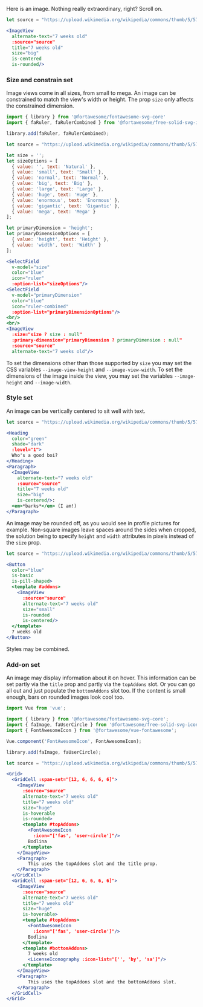Here is an image. Nothing really extraordinary, right? Scroll on.

```jsx
let source = "https://upload.wikimedia.org/wikipedia/commons/thumb/5/57/7weeks_old.JPG/1024px-7weeks_old.JPG";

<ImageView
  alternate-text="7 weeks old"
  :source="source"
  title="7 weeks old"
  size="big"
  is-centered
  is-rounded/>
```

### Size and constrain set

Image views come in all sizes, from small to mega.  An image can be constrained
to match the view's width or height. The prop `size` only affects the 
constrained dimension.

```jsx { "props": { "className": "contain-content" } }
import { library } from '@fortawesome/fontawesome-svg-core'
import { faRuler, faRulerCombined } from '@fortawesome/free-solid-svg-icons'

library.add(faRuler, faRulerCombined);

let source = "https://upload.wikimedia.org/wikipedia/commons/thumb/5/57/7weeks_old.JPG/1024px-7weeks_old.JPG";

let size = '';
let sizeOptions = [
  { value: '', text: 'Natural' },
  { value: 'small', text: 'Small' },
  { value: 'normal', text: 'Normal' },
  { value: 'big', text: 'Big' },
  { value: 'large', text: 'Large' },
  { value: 'huge', text: 'Huge' },
  { value: 'enormous', text: 'Enormous' },
  { value: 'gigantic', text: 'Gigantic' },
  { value: 'mega', text: 'Mega' }
];

let primaryDimension = 'height';
let primaryDimensionOptions = [
  { value: 'height', text: 'Height' },
  { value: 'width', text: 'Width' }
];

<SelectField
  v-model="size"
  color="blue"
  icon="ruler"
  :option-list="sizeOptions"/>
<SelectField
  v-model="primaryDimension"
  color="blue"
  icon="ruler-combined"
  :option-list="primaryDimensionOptions"/>
<br/>
<br/>
<ImageView
  :size="size ? size : null"
  :primary-dimension="primaryDimension ? primaryDimension : null"
  :source="source"
  alternate-text="7 weeks old"/>
```

To set the dimensions other than those supported by `size` you may set the CSS
variables `--image-view-height` and `--image-view-width`. To set the dimensions
of the image inside the view, you may set the variables `--image-height` and
`--image-width`.

### Style set

An image can be vertically centered to sit well with text.

```jsx
let source = "https://upload.wikimedia.org/wikipedia/commons/thumb/5/57/7weeks_old.JPG/1024px-7weeks_old.JPG";

<Heading 
  color="green"
  shade="dark"
  :level="1">
  Who's a good boi?
</Heading>
<Paragraph>
  <ImageView 
    alternate-text="7 weeks old"
    :source="source"
    title="7 weeks old"
    size="big"
    is-centered/>:
  <em>*barks*</em> (I am!)
</Paragraph>
```

An image may be rounded off, as you would see in profile pictures for example.
Non-square images leave spaces around the sides when cropped, the solution being
to specify `height` and `width` attributes in pixels instead of the `size` prop.

```jsx
let source = "https://upload.wikimedia.org/wikipedia/commons/thumb/5/57/7weeks_old.JPG/1024px-7weeks_old.JPG";

<Button
  color="blue"
  is-basic
  is-pill-shaped>
  <template #addons>
    <ImageView
      :source="source"
      alternate-text="7 weeks old"
      size="small"
      is-rounded
      is-centered/>
  </template>
  7 weeks old
</Button>
```

Styles may be combined.

### Add-on set

An image may display information about it on hover. This information can be set
partly via the `title` prop and partly via the `topAddons` slot. Or you can go
all out and just populate the `bottomAddons` slot too. If the content is small
enough, bars on rounded images look cool too.

```jsx
import Vue from 'vue';

import { library } from '@fortawesome/fontawesome-svg-core';
import { faImage, faUserCircle } from '@fortawesome/free-solid-svg-icons';
import { FontAwesomeIcon } from '@fortawesome/vue-fontawesome';

Vue.component('FontAwesomeIcon', FontAwesomeIcon); 

library.add(faImage, faUserCircle);

let source = "https://upload.wikimedia.org/wikipedia/commons/thumb/5/57/7weeks_old.JPG/1024px-7weeks_old.JPG";

<Grid>
  <GridCell :span-set="[12, 6, 6, 6, 6]">
    <ImageView
      :source="source"
      alternate-text="7 weeks old"
      title="7 weeks old"
      size="huge"
      is-hoverable
      is-rounded>
      <template #topAddons>
        <FontAwesomeIcon
          :icon="['fas', 'user-circle']"/>
        Bodlina
      </template>
    </ImageView>
    <Paragraph>
        This uses the topAddons slot and the title prop.
    </Paragraph>
  </GridCell>
  <GridCell :span-set="[12, 6, 6, 6, 6]">
    <ImageView
      :source="source"
      alternate-text="7 weeks old"
      title="7 weeks old"
      size="huge"
      is-hoverable>
      <template #topAddons>
        <FontAwesomeIcon
          :icon="['fas', 'user-circle']"/>
        Bodlina
      </template>
      <template #bottomAddons>
        7 weeks old
        <LicenseIconography :icon-list="['', 'by', 'sa']"/>
      </template>
    </ImageView>
    <Paragraph>
        This uses the topAddons slot and the bottomAddons slot.
    </Paragraph>
  </GridCell>
</Grid>
```
